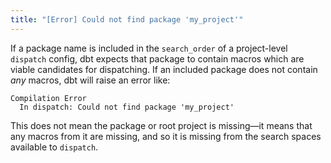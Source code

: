 ```yaml
---
title: "[Error] Could not find package 'my_project'"
---
```


If a package name is included in the `search_order` of a project-level `dispatch` config, dbt expects that package to contain macros which are viable candidates for dispatching. If an included package does not contain _any_ macros, dbt will raise an error like:
```
Compilation Error
  In dispatch: Could not find package 'my_project'
```
This does not mean the package or root project is missing—it means that any macros from it are missing, and so it is missing from the search spaces available to `dispatch`.
